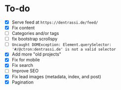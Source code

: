 # To-do

* [x] Serve feed at `https://dentrassi.de/feed/`
* [x] Fix content
* [ ] Categories and/or tags
* [ ] fix bootstrap scrollspy
* [ ] `Uncaught DOMException: Element.querySelector: '#/@ctron:dentrassi.de' is not a valid selector`
* [x] Add more "old projects"
* [x] Fix for mobile
* [x] Fix search 
* [ ] Improve SEO
* [x] Fix lead images (metadata, index, and post)
* [x] Pagination
